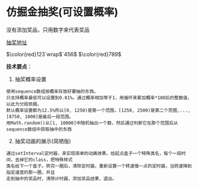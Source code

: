 # 仿掘金抽奖(可设置概率)
没有添加奖品，只用数字来代表奖品

[抽奖地址](https://13535944743.github.io/lottery/)

$\color{red}123`wrap$`456$
$\color{red}789$

**技术要点**：

  1. 抽奖概率设置
  
    使用sequence数组按概率存放好要抽的东西。
    只支持概率最低可以设置到0.01%。通过概率相加等于1，用循环来累加概率*100后的整数值，以此为分段依据。
    默认概率设置都为12.5%所以[0, 1250)是第一个范围，[1250, 2500)是第二个范围,...,[8750, 1000]是最后一段范围。
    用Math.random()从[1, 10000]中随机抽出一个数，然后通过判断它在那个范围后从sequence数组中获取抽中的东西
  2. 抽奖动画的展示(简陋版)
  
    通过setInterval定时器，来实现简单的动画效果。给起点盒子一个特殊类名，每个一段时间，去掉它的class，把特殊样式
    类名给下一个盒子。转完一圈后，清除定时器，重新设置一个转速慢一点的定时器，当转速降到指定速度的那一圈，并且
    走到抽中的奖品时，清除计时器，添加奖品结果，退出。
  
